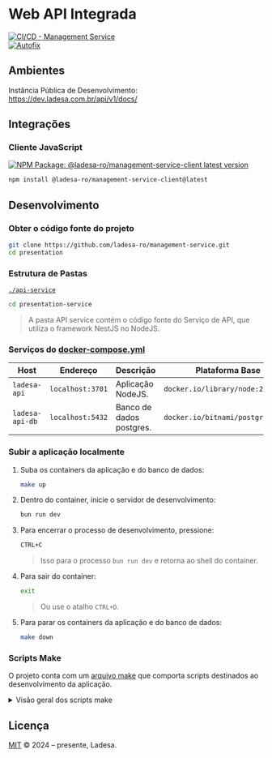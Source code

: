 # Web API Integrada

[![CI/CD - Management Service][action-ci-cd-management-service-src]][action-ci-cd-management-service-href]  
[![Autofix][action-autofix-src]][action-autofix-href]

## Ambientes

Instância Pública de Desenvolvimento: <https://dev.ladesa.com.br/api/v1/docs/>

## Integrações

### Cliente JavaScript

[![NPM Package: @ladesa-ro/management-service-client latest version][npm-package-latest-version-src]][npm-package-versions-href]

```sh
npm install @ladesa-ro/management-service-client@latest
```

## Desenvolvimento

### Obter o código fonte do projeto

```bash
git clone https://github.com/ladesa-ro/management-service.git
cd presentation
```

### Estrutura de Pastas

[`./api-service`](packages/api-service/)

```bash
cd presentation-service
```

> A pasta API service contém o código fonte do Serviço de API, que utiliza o framework NestJS no NodeJS.

### Serviços do [docker-compose.yml](docker-compose.yml)

| Host            | Endereço         | Descrição                | Plataforma Base                   |
|-----------------|------------------|--------------------------|-----------------------------------|
| `ladesa-api`    | `localhost:3701` | Aplicação NodeJS.        | `docker.io/library/node:22`       |
| `ladesa-api-db` | `localhost:5432` | Banco de dados postgres. | `docker.io/bitnami/postgresql:15` |

### Subir a aplicação localmente

1. Suba os containers da aplicação e do banco de dados:

    ```sh
    make up
    ```

2. Dentro do container, inicie o servidor de desenvolvimento:

    ```sh
    bun run dev
    ```

3. Para encerrar o processo de desenvolvimento, pressione:

    ```sh
    CTRL+C
    ```

   > Isso para o processo `bun run dev` e retorna ao shell do container.

4. Para sair do container:

    ```sh
    exit
    ```

   > Ou use o atalho `CTRL+D`.

5. Para parar os containers da aplicação e do banco de dados:

    ```sh
    make down
    ```

### Scripts Make

O projeto conta com um [arquivo make](Makefile) que comporta scripts destinados ao desenvolvimento da aplicação.

<details>
<summary>Visão geral dos scripts make</summary>

- `setup`

  ```sh
  make setup;
  ```

  > Configura o ambiente de desenvolvimento, como a criação da rede `ladesa-net` e os arquivos `.env`.

- `up`

  ```sh
  make up;
  ```

  > Inicia os containers da API e do banco de dados usando o Docker.

- `shell`

  ```sh
  make shell;
  ```

  > Inicia os containers Docker e abre o bash na aplicação Node.

- `down`

  ```sh
  make down;
  ```

  > Encerra todos os containers.

- `cleanup`

  ```sh
  make cleanup;
  ```

  > Encerra todos os containers e remove os containers e volumes associados.

- `logs`

  ```sh
  make logs;
  ```

  > Mostra os registros dos containers.

</details>

## Licença

[MIT](./LICENSE) © 2024 – presente, Ladesa.

<!-- Links -->

<!-- Badges -->

<!-- Badges / Actions / Release  -->

[action-ci-cd-management-service-src]: https://img.shields.io/github/actions/workflow/status/ladesa-ro/management-service/ci-cd-management-service.yml?style=flat&logo=github&logoColor=white&label=Release&branch=development&labelColor=18181B

[action-ci-cd-management-service-href]: https://github.com/ladesa-ro/management-service/actions/workflows/ci-cd-management-service.yml?query=branch%3Adevelopment

<!-- Badges / Actions / Autofix  -->

[action-autofix-src]: https://img.shields.io/github/actions/workflow/status/ladesa-ro/api/autofix.yml?style=flat&logo=github&logoColor=white&label=Generate%20Integrations&branch=development&labelColor=18181B

[action-autofix-href]: https://github.com/ladesa-ro/management-service/actions/workflows/autofix.yml?query=branch%3Adevelopment

<!-- Badges / Integrations / NPM -->

[npm-package-versions-href]: https://www.npmjs.com/package/@ladesa-ro/management-service-client?activeTab=versions

<!-- Badges / Integrations / NPM / Latest -->

[npm-package-latest-version-src]: https://img.shields.io/badge/dynamic/json?url=https://registry.npmjs.com/@ladesa-ro/management-service-client&query=$[%22dist-tags%22].latest&prefix=v&style=flat&logo=npm&logoColor=white&label=@latest&labelColor=%23CB3837&style=flat&colorA=18181B&colorB=ffffff
